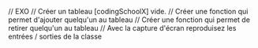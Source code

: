 // EXO
// Créer un tableau [codingSchoolX] vide.
// Créer une fonction qui permet d'ajouter quelqu'un au tableau
// Créer une fonction qui permet de retirer quelqu'un au tableau
// Avec la capture d'écran reproduisez les entrées / sorties de la classe